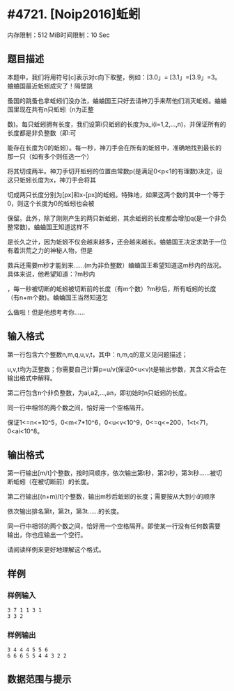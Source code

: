 # #4721. [Noip2016]蚯蚓

内存限制：512 MiB时间限制：10 Sec

## 题目描述

本题中，我们将用符号[c]表示对c向下取整，例如：[3.0」= [3.1」=[3.9」=3。蛐蛐国最近蚯蚓成灾了！隔壁跳

蚤国的跳蚤也拿蚯蚓们没办法，蛐蛐国王只好去请神刀手来帮他们消灭蚯蚓。蛐蛐国里现在共有n只蚯蚓（n为正整

数)。每只蚯蚓拥有长度，我们设第i只蚯蚓的长度为a_i(i=1,2,...,n)，并保证所有的长度都是非负整数（即:可

能存在长度为0的蚯蚓）。每一秒，神刀手会在所有的蚯蚓中，准确地找到最长的那一只（如有多个则任选一个）

将其切成两半。神刀手切开蚯蚓的位置由常数p(是满足0<p<1的有理数)决定，设这只蚯蚓长度为x，神刀手会将其

切成两只长度分别为[px]和x-[px]的蚯蚓。特殊地，如果这两个数的其中一个等于0，则这个长度为0的蚯蚓也会被

保留。此外，除了刚刚产生的两只新蚯蚓，其余蚯蚓的长度都会增加q(是一个非负整常数)。蛐蛐国王知道这样不

是长久之计，因为蚯蚓不仅会越来越多，还会越来越长。蛐蛐国王决定求助于一位有着洪荒之力的神秘人物，但是

救兵还需要m秒才能到来......(m为非负整数）蛐蛐国王希望知道这m秒内的战况。具体来说，他希望知道：?m秒内

，每一秒被切断的蚯蚓被切断前的长度（有m个数）?m秒后，所有蚯蚓的长度（有n+m个数)。蛐蛐国王当然知道怎

么做啦！但是他想考考你......

## 输入格式

第一行包含六个整数n,m,q,u,v,t，其中：n,m,q的意义见问题描述；

u,v,t均为正整数；你需要自己计算p=u/v(保证0<u<v)t是输出参数，其含义将会在输出格式中解释。

第二行包含n个非负整数，为ai,a2,...,an，即初始时n只蚯蚓的长度。

同一行中相邻的两个数之间，恰好用一个空格隔开。

保证1<=n<=10^5，0<m<7*10^6，0<u<v<10^9，0<=q<=200，1<t<71，0<ai<10^8。

## 输出格式

第一行输出[m/t]个整数，按时间顺序，依次输出第t秒，第2t秒，第3t秒&hellip;&hellip;被切断蚯蚓（在被切断前）的长度。

第二行输出[(n+m)/t]个整数，输出m秒后蚯蚓的长度；需要按从大到小的顺序

依次输出排名第t，第2t，第3t&hellip;&hellip;的长度。

同一行中相邻的两个数之间，恰好用一个空格隔开。即使某一行没有任何数需要 输出，你也应输出一个空行。

请阅读样例来更好地理解这个格式。

## 样例

### 样例输入

    
    3 7 1 1 3 1
    3 3 2
    

### 样例输出

    
    3 4 4 4 5 5 6
    6 6 6 5 5 4 4 3 2 2
    

## 数据范围与提示
